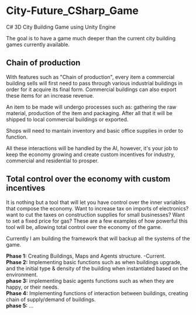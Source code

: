 City-Future_CSharp_Game
=======================

C# 3D City Building Game using Unity Engine

The goal is to have a game much deeper than the current city building games currently available.

Chain of production
----------------
With features such as "Chain of production", every item a commercial building sells will first need to pass through various industrial buildings in order for it acquire its final form. Commercial buildings can also export these items for an increase revenue. 

An item to be made will undergo processes such as: gathering the raw material, production of the item and packaging. After all that it will be shipped to local commercial buildings or exported.

Shops will need to mantain inventory and basic office supplies in order to function.

All these interactions will be handled by the AI, however, it's your job to keep the economy growing and create custom incentives for industry, commercial and residential to prosper.

Total control over the economy with custom incentives
----------------
It is nothing but a tool that will let you have control over
the inner variables that compose the economy. Want to increase tax on imports of electronics? want to cut the taxes on
construction supplies for small businesses? Want to set a fixed price for gas? These are a few examples of how powerful this tool
will be, allowing total control over the economy of the game.


Currently I am building the framework that will backup all the systems of the game.

<b>Phase 1:</b> Creating Buildings, Maps and Agents structure. -Current.  
<b>Phase 2:</b> Implementing basic functions such as when buildings upgrade, and the initial type & density of the building when
 instantiated based on the environment.  
<b>phase 3:</b> implementing basic agents functions such as when they are happy, or their needs.  
<b>Phase 4:</b> Implementing functions of interaction between buildings, creating chain of supply/demand of buildings.  
<b>phase 5:</b> ...
